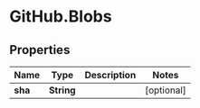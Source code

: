 # GitHub.Blobs

## Properties

Name | Type | Description | Notes
------------ | ------------- | ------------- | -------------
**sha** | **String** |  | [optional] 


